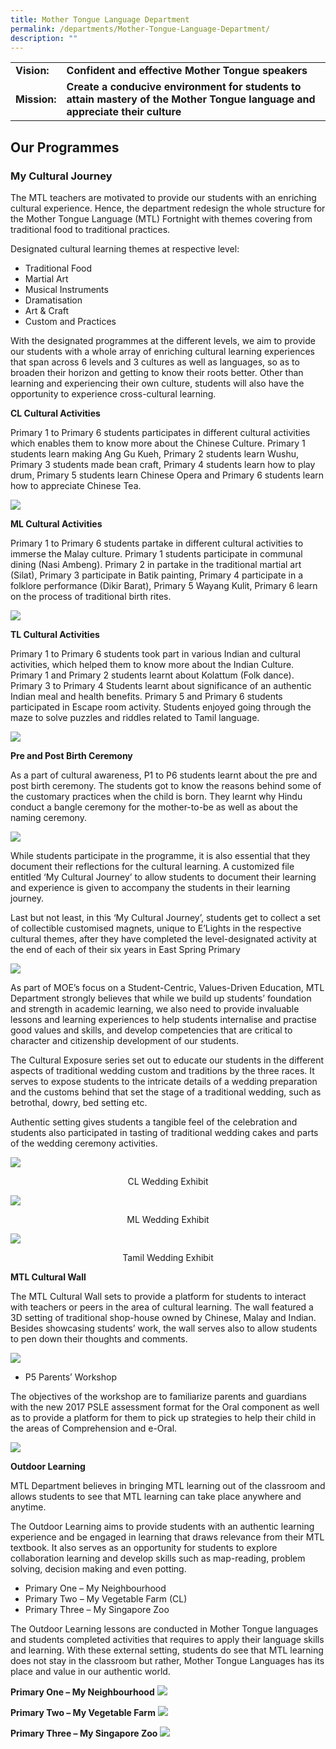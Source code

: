 ```yaml
---
title: Mother Tongue Language Department
permalink: /departments/Mother-Tongue-Language-Department/
description: ""
---
```

| ||
| -------- | -------- | 
| <b>Vision:</b>  | <b>Confident and effective Mother Tongue speakers  </b>   | 
|<b>Mission:</b>|<b>Create a conducive environment for students to attain mastery of the Mother Tongue language and appreciate their culture</b>



Our Programmes
--------------

### My Cultural Journey

The MTL teachers are motivated to provide our students with an enriching cultural experience. Hence, the department redesign the whole structure for the Mother Tongue Language (MTL) Fortnight with themes covering from traditional food to traditional practices.

  

Designated cultural learning themes at respective level:

*   Traditional Food
*   Martial Art
*   Musical Instruments
*   Dramatisation
*   Art & Craft
*   Custom and Practices

  

With the designated programmes at the different levels, we aim to provide our students with a whole array of enriching cultural learning experiences that span across 6 levels and 3 cultures as well as languages, so as to broaden their horizon and getting to know their roots better. Other than learning and experiencing their own culture, students will also have the opportunity to experience cross-cultural learning.

**CL Cultural Activities**

Primary 1 to Primary 6 students participates in different cultural activities which enables them to know more about the Chinese Culture. Primary 1 students learn making Ang Gu Kueh, Primary 2 students learn Wushu, Primary 3 students made bean craft, Primary 4 students learn how to play drum, Primary 5 students learn Chinese Opera and Primary 6 students learn how to appreciate Chinese Tea.

![](/images/mothertongue.png)

**ML Cultural Activities**

Primary 1 to Primary 6 students partake in different cultural activities to immerse the Malay culture. Primary 1 students participate in communal dining (Nasi Ambeng). Primary 2 in partake in the traditional martial art (Silat), Primary 3 participate in Batik painting, Primary 4 participate in a folklore performance (Dikir Barat), Primary 5 Wayang Kulit, Primary 6 learn on the process of traditional birth rites.

![](/images/mothertongue2.png)

**TL Cultural Activities**

Primary 1 to Primary 6 students took part in various Indian and cultural activities, which helped them to know more about the Indian Culture. Primary 1 and Primary 2 students learnt about Kolattum (Folk dance). Primary 3 to Primary 4 Students learnt about significance of an authentic Indian meal and health benefits. Primary 5 and Primary 6 students participated in Escape room activity. Students enjoyed going through the maze to solve puzzles and riddles related to Tamil language.

![](/images/mothertongue3.png)

**Pre and Post Birth Ceremony**

As a part of cultural awareness, P1 to P6 students learnt about the pre and post birth ceremony. The students got to know the reasons behind some of the customary practices when the child is born. They learnt why Hindu conduct a bangle ceremony for the mother-to-be as well as about the naming ceremony.

![](/images/mothertongue4.png)

While students participate in the programme, it is also essential that they document their reflections for the cultural learning. A customized file entitled ‘My Cultural Journey’ to allow students to document their learning and experience is given to accompany the students in their learning journey.

Last but not least, in this ‘My Cultural Journey’, students get to collect a set of collectible customised magnets, unique to E’Lights in the respective cultural themes, after they have completed the level-designated activity at the end of each of their six years in East Spring Primary

![](/images/mothertongue5.png)

As part of MOE’s focus on a Student-Centric, Values-Driven Education, MTL Department strongly believes that while we build up students’ foundation and strength in academic learning, we also need to provide invaluable lessons and learning experiences to help students internalise and practise good values and skills, and develop competencies that are critical to character and citizenship development of our students.

The Cultural Exposure series set out to educate our students in the different aspects of traditional wedding custom and traditions by the three races. It serves to expose students to the intricate details of a wedding preparation and the customs behind that set the stage of a traditional wedding, such as betrothal, dowry, bed setting etc.

Authentic setting gives students a tangible feel of the celebration and students also participated in tasting of traditional wedding cakes and parts of the wedding ceremony activities.

![](/images/chinesewedding.jpeg)

<center>CL Wedding Exhibit</center>

![](/images/malaywedding.jpeg)

<center>ML Wedding Exhibit</center>

![](/images/tamilwedding.png)

<center>Tamil Wedding Exhibit</center>

**MTL Cultural Wall**

The MTL Cultural Wall sets to provide a platform for students to interact with teachers or peers in the area of cultural learning. The wall featured a 3D setting of traditional shop-house owned by Chinese, Malay and Indian. Besides showcasing students’ work, the wall serves also to allow students to pen down their thoughts and comments.

![](/images/mothertongue6.png)

*   P5 Parents’ Workshop

The objectives of the workshop are to familiarize parents and guardians with the new 2017 PSLE assessment format for the Oral component as well as to provide a platform for them to pick up strategies to help their child in the areas of Comprehension and e-Oral.

![](/images/mothertongue7.png)

**Outdoor Learning**

MTL Department believes in bringing MTL learning out of the classroom and allows students to see that MTL learning can take place anywhere and anytime.

The Outdoor Learning aims to provide students with an authentic learning experience and be engaged in learning that draws relevance from their MTL textbook. It also serves as an opportunity for students to explore collaboration learning and develop skills such as map-reading, problem solving, decision making and even potting.

*   Primary One – My Neighbourhood
*   Primary Two – My Vegetable Farm (CL)
*   Primary Three – My Singapore Zoo

The Outdoor Learning lessons are conducted in Mother Tongue languages and students completed activities that requires to apply their language skills and learning. With these external setting, students do see that MTL learning does not stay in the classroom but rather, Mother Tongue Languages has its place and value in our authentic world.

**Primary One – My Neighbourhood**
![](/images/mothertongue8.png)

**Primary Two – My Vegetable Farm**
![](/images/mothertongue9.png)

**Primary Three – My Singapore Zoo**
![](/images/mothertongue10.png)